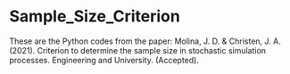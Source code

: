 # Sample_Size_Criterion

These are the Python codes from the paper: Molina, J. D. & Christen, J. A. (2021). Criterion to determine the sample size in stochastic simulation processes. Engineering and University. (Accepted).
